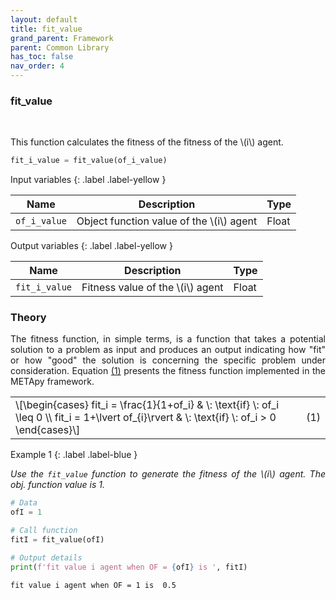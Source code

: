```yaml
---
layout: default
title: fit_value
grand_parent: Framework
parent: Common Library
has_toc: false
nav_order: 4
---
```


<!--Don't delete ths script-->
<script src = "https://polyfill.io/v3/polyfill.min.js?features=es6"></script>
<script id = "MathJax-script" async src="https://cdn.jsdelivr.net/npm/mathjax@3/es5/tex-mml-chtml.js"></script>
<!--Don't delete ths script-->

<h3>fit_value</h3>

<br>

<p align = "justify">
    This function calculates the fitness of the fitness of the \(i\) agent.
</p>

```python
fit_i_value = fit_value(of_i_value)
```

Input variables
{: .label .label-yellow }

<table style = "width:100%">
    <thead>
      <tr>
        <th>Name</th>
        <th>Description</th>
        <th>Type</th>
      </tr>
    </thead>
    <tr>
        <td><code>of_i_value</code></td>
        <td>Object function value of the \(i\) agent</td>
        <td>Float</td>
    </tr>
   
</table>

Output variables
{: .label .label-yellow }

<table style = "width:100%">
    <thead>
      <tr>
        <th>Name</th>
        <th>Description</th>
        <th>Type</th>
      </tr>
    </thead>
    <tr>
        <td><code>fit_i_value</code></td>
        <td>Fitness value of the \(i\) agent</td>
        <td>Float</td>
    </tr>
</table>

<h3>Theory</h3>

<p align = "justify">
        The fitness function, in simple terms, is a function that takes a potential solution to a problem as input and produces an output indicating how "fit" or how "good" the solution is concerning the specific problem under consideration. Equation <a href="#eq1">(1)</a> presents the fitness function implemented in the METApy framework.
</p>

<table border = "0" style = "width: 100%;">
  <tr>
    <td align = "left" style = "width: 95%;">\[\begin{cases} fit_i = \frac{1}{1+of_i} & \: \text{if} \: of_i \leq 0 \\ fit_i = 1+\lvert of_{i}\rvert & \: \text{if} \: of_i > 0 \end{cases}\]</td>
    <td align = "right" style = "width: 5%;"><p id = "eq1">(1)</p></td>
  </tr>
</table>

Example 1
{: .label .label-blue }

<p align = "justify">
    <i>
        Use the <code>fit_value</code> function to generate the fitness of the \(i\) agent. The obj. function value is 1. 
    </i>
</p>

```python
# Data
ofI = 1

# Call function
fitI = fit_value(ofI)

# Output details
print(f'fit value i agent when OF = {ofI} is ', fitI)
```

```bash
fit value i agent when OF = 1 is  0.5
```
